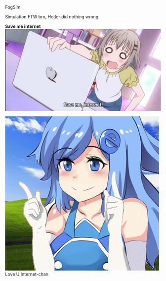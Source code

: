 FogSim

Simulation FTW bro, Hotler did nothing wrong

<b>Save me internet</b>
![alt text](https://github.com/ardianzzz666/FogSim/blob/master/Image/Saveme.jpg)


![alt text](https://github.com/ardianzzz666/FogSim/blob/master/Image/internet-explorer.gif)
Love U Internet-chan